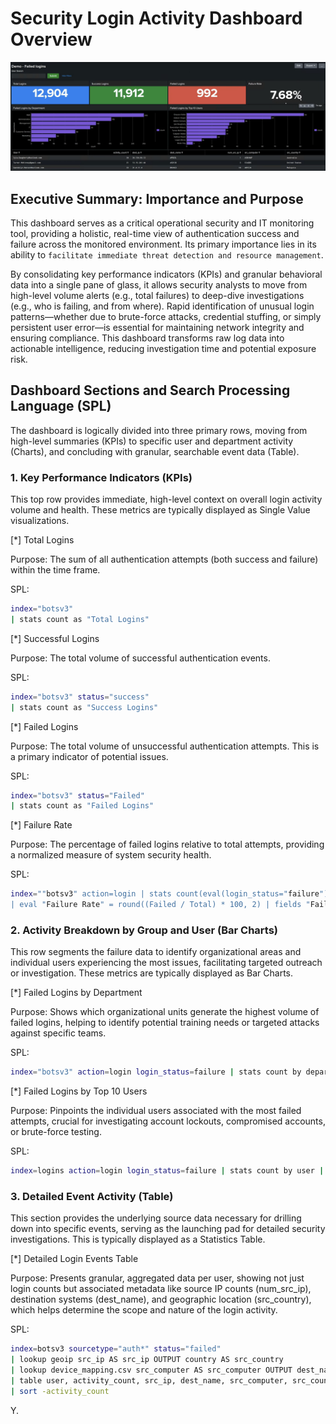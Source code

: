 # Security Login Activity Dashboard Overview

![splunk_screen](sceenshots\failed_login.png)

## Executive Summary: Importance and Purpose
This dashboard serves as a critical operational security and IT monitoring tool, providing a holistic, real-time view of authentication success and failure across the monitored environment. Its primary importance lies in its ability to `facilitate immediate threat detection and resource management`.

By consolidating key performance indicators (KPIs) and granular behavioral data into a single pane of glass, it allows security analysts to move from high-level volume alerts (e.g., total failures) to deep-dive investigations (e.g., who is failing, and from where). Rapid identification of unusual login patterns—whether due to brute-force attacks, credential stuffing, or simply persistent user error—is essential for maintaining network integrity and ensuring compliance. This dashboard transforms raw log data into actionable intelligence, reducing investigation time and potential exposure risk.

## Dashboard Sections and Search Processing Language (SPL)
The dashboard is logically divided into three primary rows, moving from high-level summaries (KPIs) to specific user and department activity (Charts), and concluding with granular, searchable event data (Table).

### 1. Key Performance Indicators (KPIs)
This top row provides immediate, high-level context on overall login activity volume and health. These metrics are typically displayed as Single Value visualizations.

[*] Total Logins

Purpose: The sum of all authentication attempts (both success and failure) within the time frame.

SPL: 
```bash
index="botsv3" 
| stats count as "Total Logins"

```

[*] Successful Logins

Purpose: The total volume of successful authentication events.

SPL: 
```bash
index="botsv3" status="success" 
| stats count as "Success Logins"

```
[*] Failed Logins

Purpose: The total volume of unsuccessful authentication attempts. This is a primary indicator of potential issues.

SPL: 
```bash
index="botsv3" status="Failed" 
| stats count as "Failed Logins"

```
[*] Failure Rate

Purpose: The percentage of failed logins relative to total attempts, providing a normalized measure of system security health.

SPL: 
```bash
index=""botsv3" action=login | stats count(eval(login_status="failure"))  
| eval "Failure Rate" = round((Failed / Total) * 100, 2) | fields "Failure Rate"
```

### 2. Activity Breakdown by Group and User (Bar Charts)
This row segments the failure data to identify organizational areas and individual users experiencing the most issues, facilitating targeted outreach or investigation. These metrics are typically displayed as Bar Charts.

[*] Failed Logins by Department

Purpose: Shows which organizational units generate the highest volume of failed logins, helping to identify potential training needs or targeted attacks against specific teams.

SPL: 
```bash
index="botsv3" action=login login_status=failure | stats count by department | sort -count
```
[*] Failed Logins by Top 10 Users

Purpose: Pinpoints the individual users associated with the most failed attempts, crucial for investigating account lockouts, compromised accounts, or brute-force testing.

SPL: 
```bash
index=logins action=login login_status=failure | stats count by user | sort -count | head 10
```

### 3. Detailed Event Activity (Table)
This section provides the underlying source data necessary for drilling down into specific events, serving as the launching pad for detailed security investigations. This is typically displayed as a Statistics Table.

[*] Detailed Login Events Table

Purpose: Presents granular, aggregated data per user, showing not just login counts but associated metadata like source IP counts (num_src_ip), destination systems (dest_name), and geographic location (src_country), which helps determine the scope and nature of the login activity.

SPL: 
```bash
index=botsv3 sourcetype="auth*" status="failed" 
| lookup geoip src_ip AS src_ip OUTPUT country AS src_country 
| lookup device_mapping.csv src_computer AS src_computer OUTPUT dest_name 
| table user, activity_count, src_ip, dest_name, src_computer, src_country 
| sort -activity_count
```

Y.